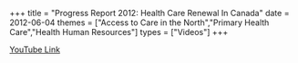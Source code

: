 +++
title = "Progress Report 2012: Health Care Renewal In Canada"
date = 2012-06-04
themes = ["Access to Care in the North","Primary Health Care","Health Human Resources"]
types = ["Videos"]
+++

[YouTube Link](https://www.youtube.com/watch?v=UvV1-wDTzNg)
